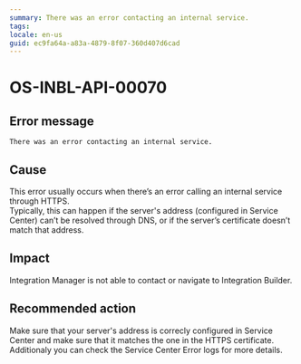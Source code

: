 ```yaml
---
summary: There was an error contacting an internal service.
tags:
locale: en-us
guid: ec9fa64a-a83a-4879-8f07-360d407d6cad
---
```


# OS-INBL-API-00070

## Error message

`There was an error contacting an internal service.`

## Cause

This error usually occurs when there’s an error calling an internal service through HTTPS.  
Typically, this can happen if the server's address (configured in Service Center) can’t be resolved through DNS,
or if the server’s certificate doesn’t match that address.

## Impact

Integration Manager is not able to contact or navigate to Integration Builder.

## Recommended action

Make sure that your server's address is correcly configured in Service Center and make sure that it matches the one in the HTTPS certificate.  
Additionaly you can check the Service Center Error logs for more details.
